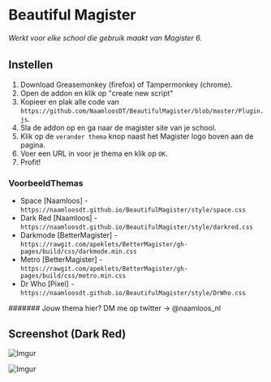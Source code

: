 # Beautiful Magister
###### Werkt voor elke school die gebruik maakt van Magister 6.
## Instellen
1. Download Greasemonkey (firefox) of Tampermonkey (chrome).
2. Open de addon en klik op "create new script"
3. Kopieer en plak alle code van `https://github.com/NaamloosDT/BeautifulMagister/blob/master/Plugin.js`.
4. Sla de addon op en ga naar de magister site van je school.
5. Klik op de `verander thema` knop naast het Magister logo boven aan de pagina.
6. Voer een URL in voor je thema en klik op `OK`.
7. Profit!

### VoorbeeldThemas

- Space [Naamloos] - `https://naamloosdt.github.io/BeautifulMagister/style/space.css`
- Dark Red [Naamloos] - `https://naamloosdt.github.io/BeautifulMagister/style/darkred.css`
- Darkmode [BetterMagister] - `https://rawgit.com/apeklets/BetterMagister/gh-pages/build/css/darkmode.min.css`
- Metro [BetterMagister] - `https://rawgit.com/apeklets/BetterMagister/gh-pages/build/css/metro.min.css`
- Dr Who [Pixel] - `https://naamloosdt.github.io/BeautifulMagister/style/DrWho.css`

####### Jouw thema hier? DM me op twitter -> @naamloos_nl

## Screenshot (Dark Red)

![Imgur](http://i.imgur.com/WqP15WN.png)

![Imgur](http://i.imgur.com/vXcq7Js.png)
